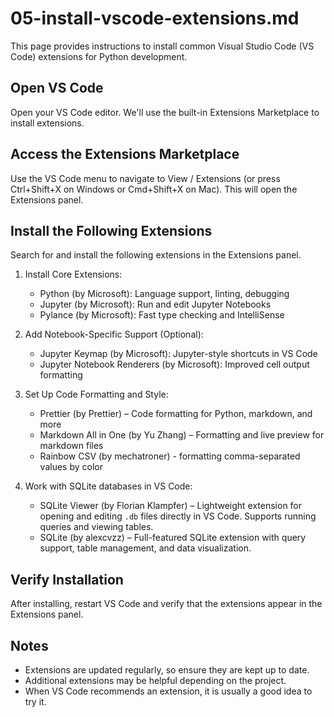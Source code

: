 # 05-install-vscode-extensions.md

This page provides instructions to install common Visual Studio Code (VS Code) extensions for Python development.

## Open VS Code

Open your VS Code editor. We'll use the built-in Extensions Marketplace to install extensions.

## Access the Extensions Marketplace

Use the VS Code menu to navigate to View / Extensions (or press Ctrl+Shift+X on Windows or Cmd+Shift+X on Mac). This will open the Extensions panel.

## Install the Following Extensions

Search for and install the following extensions in the Extensions panel.

1. Install Core Extensions:
    - Python (by Microsoft): Language support, linting, debugging
    - Jupyter (by Microsoft): Run and edit Jupyter Notebooks
    - Pylance (by Microsoft): Fast type checking and IntelliSense

2. Add Notebook-Specific Support (Optional):
    - Jupyter Keymap (by Microsoft): Jupyter-style shortcuts in VS Code
    - Jupyter Notebook Renderers (by Microsoft): Improved cell output formatting

3. Set Up Code Formatting and Style:
    - Prettier (by Prettier) – Code formatting for Python, markdown, and more
    - Markdown All in One (by Yu Zhang) – Formatting and live preview for markdown files
    - Rainbow CSV (by mechatroner) - formatting comma-separated values by color

4. Work with SQLite databases in VS Code:
    - SQLite Viewer (by Florian Klampfer) – Lightweight extension for opening and editing `.db` files directly in VS Code. Supports running queries and viewing tables.
    - SQLite (by alexcvzz) – Full-featured SQLite extension with query support, table management, and data visualization.

## Verify Installation

After installing, restart VS Code and verify that the extensions appear in the Extensions panel.

## Notes

- Extensions are updated regularly, so ensure they are kept up to date.
- Additional extensions may be helpful depending on the project.
- When VS Code recommends an extension, it is usually a good idea to try it.
